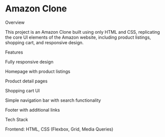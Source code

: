 # Amazon Clone

Overview

This project is an Amazon Clone built using only HTML and CSS, replicating the core UI elements of the Amazon website, including product listings, shopping cart, and responsive design.

Features

Fully responsive design

Homepage with product listings

Product detail pages

Shopping cart UI

Simple navigation bar with search functionality

Footer with additional links

Tech Stack

Frontend: HTML, CSS (Flexbox, Grid, Media Queries)
